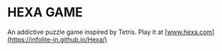 # HEXA GAME


An addictive puzzle game inspired by Tetris. Play it at [www.hexa.com](https://infolite-in.github.io/Hexa/)

